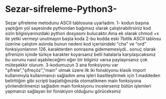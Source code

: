 # Sezar-sifreleme-Python3-
Sezar şifreleme metodunu ASCII tablosuna uyarladım.
1- kodun başına yaptığım yol sayesinde pythondan bağımsız olarak çalıştırabilirsiniz kod sizin bilgisiyarınızdaki python dosyasını bulucaktır.Ama ek olarak chmod +x ile yetki vermeyi unutmayın başta koda
2-bu kodda eski 7bitlik ASCII tablosu üzerine çalıştım aslında bunun nedeni kod içerisindeki "cha" ve "ord" fonksiyonlarının 126. karakterden sonrasına gidememesiydi.. sonuç olarak şifrenizin içinde türkçe karakter koyarsanız belli hatalarla karşılaşıcaksınız bu sorunu nasıl aşabileceğimi eğer bir bilginiz varsa paylaşırsanız çok müteşekkir olurum.
3-kodumuzun 3 ana fonksiyonu var "şifrele","şifreçöz","main" olmak üzere ilk iki fonskiyonu klasik import kullanımıyla kullanmanızı sağladım ama işleri basitleştirmek için 1.maddeden belirttiğim gibi scripti başlattığınızda otomatikmen main fonksiyona yönlendirilmenizi sağladım main fonksiyonu incelerseniz bütün işlemleri yapmanızı sağlayan bir fonskiyon olduğunu görüceksiniz

